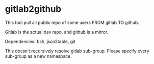 # gitlab2github

This tool pull all public repo of some users FROM gitlab TO github. 

Gitlab is the actual dev repo, and github is a mirror. 

Dependencies: fish, json2table, git

This doesn't recursively resolve gitlab sub-group. Please specify every sub-group as a new namespace. 


